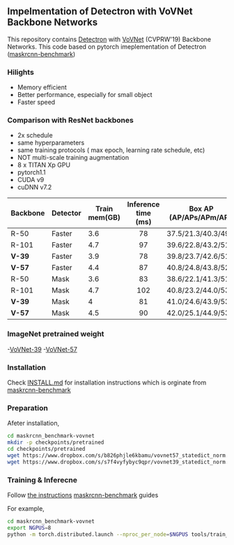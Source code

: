 ## Impelmentation of Detectron with VoVNet Backbone Networks

This repository contains [Detectron](https://github.com/facebookresearch/maskrcnn-benchmark) with [VoVNet](https://arxiv.org/abs/1904.09730) (CVPRW'19) Backbone Networks. This code based on pytorch imeplementation of Detectron ([maskrcnn-benchmark](https://github.com/facebookresearch/maskrcnn-benchmark)) 

### Hilights

- Memory efficient 
- Better performance, especially for small object
- Faster speed



### Comparison with ResNet backbones

- 2x schedule
- same hyperparameters
- same training protocols ( max epoch, learning rate schedule, etc)
- NOT multi-scale training augmentation
- 8 x TITAN Xp GPU
- pytorch1.1
- CUDA v9
- cuDNN v7.2


| Backbone | Detector | Train mem(GB) | Inference time (ms) | Box AP (AP/APs/APm/APl) | Mask AP (AP/APs/APm/APl) | DOWNLOAD |
|----------|----------|---------------|:-------------------:|:------------------------:|:--------------------------:| :---:|
| R-50     | Faster   | 3.6           | 78                  | 37.5/21.3/40.3/49.5      | -                          |[link](https://www.dropbox.com/s/kmcfd0j3cn9gevz/FRCN-R-50-FPN-2x.pth)|
 R-101    | Faster   | 4.7           | 97                  | 39.6/22.8/43.2/51.9      | -                          |[link](https://www.dropbox.com/s/wzohk5zm9e7xw7k/FRCN-R-101-FPN-2x.pth)|
| **V-39**     | Faster   | 3.9           | 78                  | 39.8/23.7/42.6/51.5      | -                          |[link](https://www.dropbox.com/s/svg9ynha9l9oqp0/FRCN-V-39-FPN-2x.pth)|
| **V-57**     | Faster   | 4.4           | 87                  | 40.8/24.8/43.8/52.4      | -                          |[link](https://www.dropbox.com/s/fawts3l0idznvvb/FRCN-V-57-FPN-2x.pth)|
| R-50     | Mask     | 3.6           | 83                  | 38.6/22.1/41.3/51.4      | 34.9/16.0/37.3/52.2        |[link](https://www.dropbox.com/s/dmkcu8dc662nnsu/MRCN-R-50-FPN-2x.pth)|
| R-101    | Mask     | 4.7           | 102                 | 40.8/23.2/44.0/53.9      | 36.7/16.7/39.4/54.3        |[link](https://www.dropbox.com/s/0k73qa5b8fpb45h/MRCN-R-101-FPN-2x.pth)|
| **V-39**     | Mask     | 4             | 81                  | 41.0/24.6/43.9/53.1      | 36.7/17.9/39.3/53.0        |[link](https://www.dropbox.com/s/3zpmq4nvijqek3m/MRCN-V-39-FPN-2x.pth)|
| **V-57**     | Mask     | 4.5           | 90                  | 42.0/25.1/44.9/53.8      | 37.5/18.3/39.8/54.3        |[link](https://www.dropbox.com/s/3zpmq4nvijqek3m/MRCN-V-39-FPN-2x.pth)|



### ImageNet pretrained weight

-[VoVNet-39](https://www.dropbox.com/s/s7f4vyfybyc9qpr/vovnet39_statedict_norm.pth)
-[VoVNet-57](https://www.dropbox.com/s/b826phjle6kbamu/vovnet57_statedict_norm.pth)



### Installation

Check [INSTALL.md](INSTALL.md) for installation instructions which is orginate from [maskrcnn-benchmark](https://github.com/facebookresearch/maskrcnn-benchmark)


### Preparation

Afeter installation,

```bash
cd maskrcnn_benchmark-vovnet
mkdir -p checkpoints/pretrained
cd checkpoints/pretrained
wget https://www.dropbox.com/s/b826phjle6kbamu/vovnet57_statedict_norm.pth
wget https://www.dropbox.com/s/s7f4vyfybyc9qpr/vovnet39_statedict_norm.pth
```


### Training & Inferecne

Follow [the instructions](https://github.com/facebookresearch/maskrcnn-benchmark#multi-gpu-training) [maskrcnn-benchmark](https://github.com/facebookresearch) guides

For example,

```bash
cd maskrcnn_benchmark-vovnet
export NGPUS=8
python -m torch.distributed.launch --nproc_per_node=$NGPUS tools/train_net.py --config-file "configs/vovnet/e2e_faster_rcnn_V_39_FPN_2x.yaml" 
```